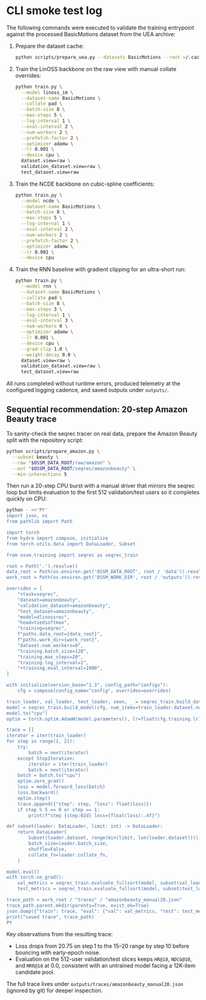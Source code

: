 # CLI smoke test log

The following commands were executed to validate the training entrypoint against the processed BasicMotions dataset from the UEA archive:

1. Prepare the dataset cache:

   ```bash
   python scripts/prepare_uea.py --datasets BasicMotions --root ~/.cache/torch/datasets/ossm
   ```

2. Train the LinOSS backbone on the raw view with manual collate overrides:

   ```bash
   python train.py \
     --model linoss_im \
     --dataset-name BasicMotions \
     --collate pad \
     --batch-size 8 \
     --max-steps 5 \
     --log-interval 1 \
     --eval-interval 2 \
     --num-workers 2 \
     --prefetch-factor 2 \
     --optimizer adamw \
     --lr 0.001 \
     --device cpu \
     dataset.view=raw \
     validation_dataset.view=raw \
     test_dataset.view=raw
   ```

3. Train the NCDE backbone on cubic-spline coefficients:

   ```bash
   python train.py \
     --model ncde \
     --dataset-name BasicMotions \
     --batch-size 8 \
     --max-steps 5 \
     --log-interval 1 \
     --eval-interval 2 \
     --num-workers 2 \
     --prefetch-factor 2 \
     --optimizer adamw \
     --lr 0.001 \
     --device cpu
   ```

4. Train the RNN baseline with gradient clipping for an ultra-short run:

   ```bash
   python train.py \
     --model rnn \
     --dataset-name BasicMotions \
     --collate pad \
     --batch-size 8 \
     --max-steps 3 \
     --log-interval 1 \
     --eval-interval 3 \
     --num-workers 0 \
     --optimizer adamw \
     --lr 0.001 \
     --device cpu \
     --grad-clip 1.0 \
     --weight-decay 0.0 \
     dataset.view=raw \
     validation_dataset.view=raw \
     test_dataset.view=raw
   ```

All runs completed without runtime errors, produced telemetry at the configured logging cadence, and saved outputs under `outputs/`.

## Sequential recommendation: 20-step Amazon Beauty trace

To sanity-check the seqrec tracer on real data, prepare the Amazon Beauty split with the repository script:

```bash
python scripts/prepare_amazon.py \
  --subset beauty \
  --raw "$OSSM_DATA_ROOT/raw/amazon" \
  --out "$OSSM_DATA_ROOT/seqrec/amazonbeauty" \
  --min-interactions 5
```

Then run a 20-step CPU burst with a manual driver that mirrors the seqrec loop but limits evaluation to the first 512 validation/test users so it completes quickly on CPU:

```bash
python - <<'PY'
import json, os
from pathlib import Path

import torch
from hydra import compose, initialize
from torch.utils.data import DataLoader, Subset

from ossm.training import seqrec as seqrec_train

root = Path('.').resolve()
data_root = Path(os.environ.get('OSSM_DATA_ROOT', root / 'data')).resolve()
work_root = Path(os.environ.get('OSSM_WORK_DIR', root / 'outputs')).resolve()

overrides = [
    "+task=seqrec",
    "dataset=amazonbeauty",
    "validation_dataset=amazonbeauty",
    "test_dataset=amazonbeauty",
    "model=dlinossrec",
    "head=tiedsoftmax",
    "training=seqrec",
    f"paths.data_root={data_root}",
    f"paths.work_dir={work_root}",
    "dataset.num_workers=0",
    "training.batch_size=128",
    "training.max_steps=20",
    "training.log_interval=1",
    "+training.eval_interval=1000",
]

with initialize(version_base="1.3", config_path="configs"):
    cfg = compose(config_name="config", overrides=overrides)

train_loader, val_loader, test_loader, seen, _ = seqrec_train.build_dataloaders(cfg)
model = seqrec_train.build_model(cfg, num_items=train_loader.dataset.num_items, max_len=int(cfg.dataset.max_len))
model.to("cpu")
optim = torch.optim.AdamW(model.parameters(), lr=float(cfg.training.lr), weight_decay=float(cfg.training.weight_decay))

trace = []
iterator = iter(train_loader)
for step in range(1, 21):
    try:
        batch = next(iterator)
    except StopIteration:
        iterator = iter(train_loader)
        batch = next(iterator)
    batch = batch.to("cpu")
    optim.zero_grad()
    loss = model.forward_loss(batch)
    loss.backward()
    optim.step()
    trace.append({"step": step, "loss": float(loss)})
    if step % 5 == 0 or step == 1:
        print(f"step {step:02d} loss={float(loss):.4f}")

def subset(loader: DataLoader, limit: int) -> DataLoader:
    return DataLoader(
        Subset(loader.dataset, range(min(limit, len(loader.dataset)))),
        batch_size=loader.batch_size,
        shuffle=False,
        collate_fn=loader.collate_fn,
    )

model.eval()
with torch.no_grad():
    val_metrics = seqrec_train.evaluate_fullsort(model, subset(val_loader, 512), seen["val"], torch.device("cpu"), topk=int(cfg.training.topk), split_name="val@512")
    test_metrics = seqrec_train.evaluate_fullsort(model, subset(test_loader, 512), seen["test"], torch.device("cpu"), topk=int(cfg.training.topk), split_name="test@512")

trace_path = work_root / "traces" / "amazonbeauty_manual20.json"
trace_path.parent.mkdir(parents=True, exist_ok=True)
json.dump({"train": trace, "eval": {"val": val_metrics, "test": test_metrics}}, trace_path.open("w", encoding="utf-8"), indent=2)
print("saved trace", trace_path)
PY
```

Key observations from the resulting trace:

* Loss drops from 20.75 on step 1 to the 15–20 range by step 10 before bouncing with early-epoch noise.
* Evaluation on the 512-user validation/test slices keeps `HR@10`, `NDCG@10`, and `MRR@10` at 0.0, consistent with an untrained model facing a 12K-item candidate pool.

The full trace lives under `outputs/traces/amazonbeauty_manual20.json` (ignored by git) for deeper inspection.
